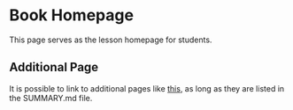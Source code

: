 # Book Homepage
This page serves as the lesson homepage for students.

## Additional Page
It is possible to link to additional pages like [this](AdditionalPage.md), as long as they are listed in the SUMMARY.md file.
